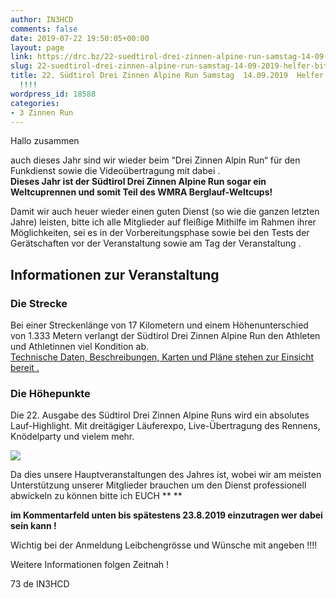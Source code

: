 ```yaml
---
author: IN3HCD
comments: false
date: 2019-07-22 19:50:05+00:00
layout: page
link: https://drc.bz/22-suedtirol-drei-zinnen-alpine-run-samstag-14-09-2019-helfer-bitte-melden/
slug: 22-suedtirol-drei-zinnen-alpine-run-samstag-14-09-2019-helfer-bitte-melden
title: 22. Südtirol Drei Zinnen Alpine Run Samstag  14.09.2019  Helfer bitte Melden
  !!!!
wordpress_id: 18588
categories:
- 3 Zinnen Run
---
```





Hallo zusammen







auch dieses Jahr sind wir wieder beim  “Drei Zinnen Alpin Run“ für den Funkdienst sowie die  Videoübertragung mit dabei .   
**Dieses Jahr ist der Südtirol Drei Zinnen Alpine Run sogar ein Weltcuprennen und somit Teil des WMRA Berglauf-Weltcups!**







Damit wir auch heuer wieder einen guten Dienst (so wie die ganzen letzten Jahre)  leisten, bitte ich alle Mitglieder auf fleißige Mithilfe im Rahmen ihrer  Möglichkeiten, sei es in der Vorbereitungsphase sowie bei den Tests der Gerätschaften vor der Veranstaltung sowie am Tag der Veranstaltung .







## Informationen zur Veranstaltung 







### Die Strecke







Bei einer Streckenlänge von 17 Kilometern und einem Höhenunterschied von  1.333 Metern verlangt der Südtirol Drei Zinnen Alpine Run den Athleten  und Athletinnen viel Kondition ab.   
[Technische Daten, Beschreibungen, Karten und Pläne  stehen zur Einsicht bereit .](https://www.dreizinnenlauf.com/die-strecke)







### Die Höhepunkte







Die 22. Ausgabe des Südtirol Drei Zinnen Alpine Runs wird ein absolutes  Lauf-Highlight. Mit dreitägiger Läuferexpo, Live-Übertragung des  Rennens, Knödelparty und vielem mehr.   








![](https://drc.bz/wp-content/uploads/2018/09/3ZinnenAlpineRun.jpg)




Da dies unsere Hauptveranstaltungen des Jahres ist, wobei wir am meisten  Unterstützung unserer Mitglieder brauchen um den Dienst professionell  abwickeln zu können bitte ich EUCH                         **  **  








**im Kommentarfeld unten bis spätestens 23.8.2019 einzutragen wer dabei sein kann !**







Wichtig bei der Anmeldung Leibchengrösse und Wünsche mit angeben !!!!







Weitere Informationen folgen Zeitnah !







73 de IN3HCD












